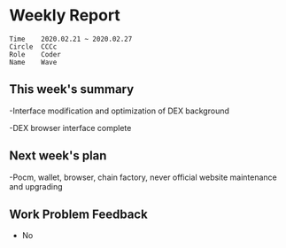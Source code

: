 # Weekly Report 
```
Time	2020.02.21 ~ 2020.02.27
Circle	CCCc
Role	Coder
Name	Wave
```
## This week's summary
-Interface modification and optimization of DEX background

-DEX browser interface complete

## Next week's plan

-Pocm, wallet, browser, chain factory, never official website maintenance and upgrading

## Work Problem Feedback
- No

